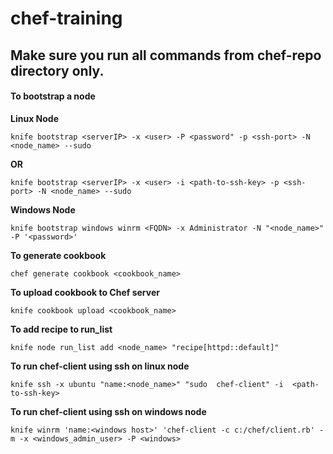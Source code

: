 # chef-training
## Make sure you run all commands from chef-repo directory only.

#### To bootstrap a node

**Linux Node**
```
knife bootstrap <serverIP> -x <user> -P <password" -p <ssh-port> -N <node_name> --sudo
```
**OR**

```
knife bootstrap <serverIP> -x <user> -i <path-to-ssh-key> -p <ssh-port> -N <node_name> --sudo
```

**Windows Node**

```
knife bootstrap windows winrm <FQDN> -x Administrator -N "<node_name>" -P '<password>'
```

**To generate cookbook**

```
chef generate cookbook <cookbook_name>
```  

**To upload cookbook to Chef server**

```
knife cookbook upload <cookbook_name>
```



**To add recipe to run_list**
```
knife node run_list add <node_name> "recipe[httpd::default]"
```

**To run chef-client using ssh on linux node**

```
knife ssh -x ubuntu "name:<node_name>" "sudo  chef-client" -i  <path-to-ssh-key>
```

**To run chef-client using ssh on windows node**

```
knife winrm 'name:<windows host>' 'chef-client -c c:/chef/client.rb' -m -x <windows_admin_user> -P <windows>
```

